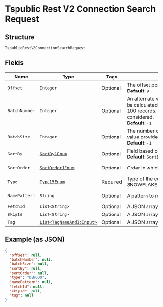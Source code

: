 
# Tspublic Rest V2 Connection Search Request

## Structure

`TspublicRestV2ConnectionSearchRequest`

## Fields

| Name | Type | Tags | Description | Getter | Setter |
|  --- | --- | --- | --- | --- | --- |
| `Offset` | `Integer` | Optional | The offset point, starting from where the records should be included in the response. If no input is provided then offset starts from 0<br>**Default**: `0` | Integer getOffset() | setOffset(Integer offset) |
| `BatchNumber` | `Integer` | Optional | An alternate way to set offset for the starting point of the response. Offset field should be kept blank to use the value from this field. Offset value will be calculated as (batchNumber - 1) * batchSize. It is mandatory to provide a value for batchSize with batchNumber. Example: Assume response has 100 records. Now,  batchNumber is set as 2 and batchSize as 10, then offset value will be 10. So, 10 records starting from 11th record will be considered.<br>**Default**: `-1` | Integer getBatchNumber() | setBatchNumber(Integer batchNumber) |
| `BatchSize` | `Integer` | Optional | The number of records that should be included in the response starting from offset position. If no input is provided, then all records starting from the value provided in offset is included in the response.<br>**Default**: `-1` | Integer getBatchSize() | setBatchSize(Integer batchSize) |
| `SortBy` | [`SortBy1Enum`](../../doc/models/sort-by-1-enum.md) | Optional | Field based on which the re.sponse needs to be ordered. Valid values<br>**Default**: `SortBy1Enum.DEFAULT` | SortBy1Enum getSortBy() | setSortBy(SortBy1Enum sortBy) |
| `SortOrder` | [`SortOrder1Enum`](../../doc/models/sort-order-1-enum.md) | Optional | Order in which sortBy should be applied. Valid values | SortOrder1Enum getSortOrder() | setSortOrder(SortOrder1Enum sortOrder) |
| `Type` | [`Type15Enum`](../../doc/models/type-15-enum.md) | Required | Type of the connect being searched. Valid values: SNOWFLAKE\|AMAZON_REDSHIFT\|GOOGLE_BIGQUERY\|AZURE_SYNAPSE\|TERADATA\|STARBURST\|SAP_HANA\|ORACLE_ADW\|DATABRICKS\|DENODO | Type15Enum getType() | setType(Type15Enum type) |
| `NamePattern` | `String` | Optional | A pattern to match the name of the connection. This parameter supports matching case-insensitive strings. For a wildcard match, use %. | String getNamePattern() | setNamePattern(String namePattern) |
| `FetchId` | `List<String>` | Optional | A JSON array containing the GUIDs of the connections that you want to fetch. | List<String> getFetchId() | setFetchId(List<String> fetchId) |
| `SkipId` | `List<String>` | Optional | A JSON array containing the GUIDs of the connections that you want to skip. | List<String> getSkipId() | setSkipId(List<String> skipId) |
| `Tag` | [`List<TagNameAndIdInput>`](../../doc/models/tag-name-and-id-input.md) | Optional | A JSON array of name or GUID of tags or both. When both are given then id is considered | List<TagNameAndIdInput> getTag() | setTag(List<TagNameAndIdInput> tag) |

## Example (as JSON)

```json
{
  "offset": null,
  "batchNumber": null,
  "batchSize": null,
  "sortBy": null,
  "sortOrder": null,
  "type": "DENODO",
  "namePattern": null,
  "fetchId": null,
  "skipId": null,
  "tag": null
}
```

